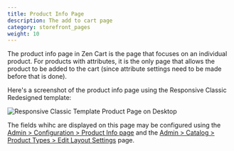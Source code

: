 ```yaml
---
title: Product Info Page
description: The add to cart page 
category: storefront_pages
weight: 10
---
```


The product info page in Zen Cart is the page that focuses on an individual product.  For products with attributes, it is the only page that allows the product to be added to the cart (since attribute settings need to be made before that is done). 

Here's a screenshot of the product info page using the Responsive Classic Redesigned template: 

![Responsive Classic Template Product Page on Desktop](/images/responsive_classic_redesign_product.png)

The fields whihc are displayed on this page may be configured using the [Admin > Configuration > Product Info page](/user/admin_pages/configuration/configuration_productinfo/) and the 
[Admin > Catalog > Product Types > Edit Layout Settings](/user/admin_pages/catalog/product_types_edit_layout/) page. 
